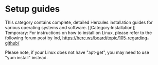 # Setup guides

This category contains complete, detailed Hercules installation guides for various operating systems and software.
[[Category:Installation]]
Temporary:
For instructions on how to install on Linux, please refer to the following forum post by Ind, https://herc.ws/board/topic/105-regarding-github/

 Please note, if your Linux does not have "apt-get", you may need to use "yum install" instead.

